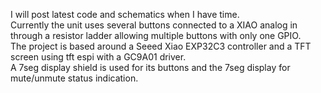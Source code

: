 I will post latest code and schematics when I have time.  
Currently the unit uses several buttons connected to a XIAO analog in through a resistor ladder allowing multiple buttons with only one GPIO.  
The project is based around a Seeed Xiao EXP32C3 controller and a TFT screen using tft espi with a GC9A01 driver.  
A 7seg display shield is used for its buttons and the 7seg display for mute/unmute status indication.
